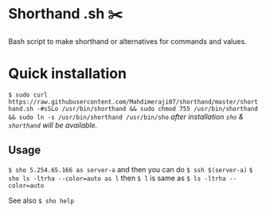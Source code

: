 # Shorthand .sh :scissors:
Bash script to make shorthand or alternatives for commands and values.

# Quick installation
`$ sudo curl https://raw.githubusercontent.com/Mahdimeraji07/shorthand/master/shorthand.sh -#sSLo /usr/bin/shorthand && sudo chmod 755 /usr/bin/shorthand && sudo ln -s /usr/bin/shorthand /usr/bin/sho`
_after installation `sho` & `shorthand` will be available._

## Usage
`$ sho 5.254.65.166 as server-a` and then you can do `$ ssh $(server-a)`
`$ sho ls -ltrha --color=auto as l` then `$ l` is same as `$ ls -ltrha --color=auto`

See also `$ sho help`
